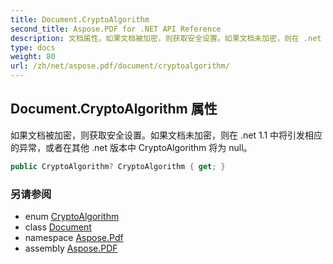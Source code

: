 ```yaml
---
title: Document.CryptoAlgorithm
second_title: Aspose.PDF for .NET API Reference
description: 文档属性。如果文档被加密，则获取安全设置。如果文档未加密，则在 .net 1.1 中将引发相应的异常，或者在其他 .net 版本中 CryptoAlgorithm 将为 null。
type: docs
weight: 80
url: /zh/net/aspose.pdf/document/cryptoalgorithm/
---
```

## Document.CryptoAlgorithm 属性

如果文档被加密，则获取安全设置。如果文档未加密，则在 .net 1.1 中将引发相应的异常，或者在其他 .net 版本中 CryptoAlgorithm 将为 null。

```csharp
public CryptoAlgorithm? CryptoAlgorithm { get; }
```

### 另请参阅

* enum [CryptoAlgorithm](../../cryptoalgorithm/)
* class [Document](../)
* namespace [Aspose.Pdf](../../../aspose.pdf/)
* assembly [Aspose.PDF](../../../)